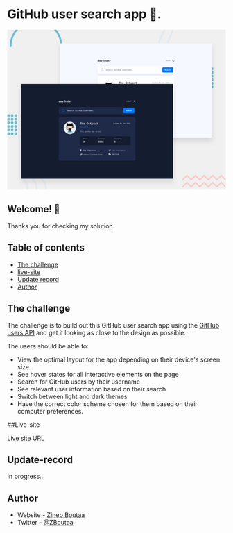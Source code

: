 # GitHub user search app 🐼.

![Design preview for the GitHub user search app coding challenge](Design/preview.jpg)

## Welcome! 👋

Thanks you for checking my solution.

## Table of contents

- [The challenge](#the-challenge)
- [live-site](#Live-site)
- [Update record](#Update-record)
- [Author](#author)

## The challenge

The challenge is to build out this GitHub user search app using the [GitHub users API](https://docs.github.com/en/rest/reference/users#get-a-user) and get it looking as close to the design as possible.

The users should be able to:

- View the optimal layout for the app depending on their device's screen size
- See hover states for all interactive elements on the page
- Search for GitHub users by their username
- See relevant user information based on their search
- Switch between light and dark themes
- Have the correct color scheme chosen for them based on their computer preferences.


##Live-site

[Live site URL](https://zineb-bou.github.io/user-search-app./)

## Update-record

In progress...

## Author

- Website - [Zineb Boutaa](https://zineb-bou.github.io/)
- Twitter - [@ZBoutaa](https://twitter.com/ZBoutaa)
